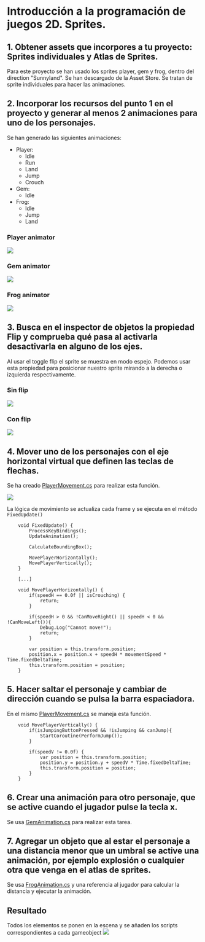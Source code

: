 # Introducción a la programación de juegos 2D. Sprites.

## 1. Obtener assets que incorpores a tu proyecto: Sprites individuales y Atlas de Sprites.

Para este proyecto se han usado los sprites player, gem y frog, dentro del direction "Sunnyland". Se han descargado de la Asset Store.
Se tratan de sprite individuales para hacer las animaciones.

## 2. Incorporar los recursos del punto 1 en el proyecto y generar al menos 2 animaciones para uno de los personajes.

Se han generado las siguientes animaciones:
* Player:
    - Idle
    - Run
    - Land
    - Jump
    - Crouch
* Gem:
    - Idle
* Frog:
    - Idle
    - Jump
    - Land

### Player animator
![](img/playeranimator.png)

### Gem animator
![](img/gemanimator.png)

### Frog animator
![](img/froganimator.png)

## 3. Busca en el inspector de objetos la propiedad Flip y comprueba qué pasa al activarla desactivarla en alguno de los ejes.

Al usar el toggle flip el sprite se muestra en modo espejo. Podemos usar esta propiedad para posicionar nuestro sprite mirando a la derecha o izquierda respectivamente.

### Sin flip
![](img/noflip.png)

### Con flip
![](img/flip.png)


## 4. Mover uno de los personajes con el eje horizontal virtual que definen las teclas de flechas.

Se ha creado [PlayerMovement.cs](Assets/Scripts/PlayerMovement.cs) para realizar esta función.

![](img/playermovement.PNG)

La lógica de movimiento se actualiza cada frame y se ejecuta en el método `FixedUpdate()`

```
    void FixedUpdate() {
        ProcessKeyBindings();
        UpdateAnimation();

        CalculateBoundingBox();

        MovePlayerHorizontally();
        MovePlayerVertically();
    }

    [...]

    void MovePlayerHorizontally() {
        if(speedH == 0.0f || isCrouching) {
            return;
        } 

        if(speedH > 0 && !CanMoveRight() || speedH < 0 && !CanMoveLeft()){
            Debug.Log("Cannot move!");
            return;
        }
        
        var position = this.transform.position;
        position.x = position.x + speedH * movementSpeed * Time.fixedDeltaTime;
        this.transform.position = position;
    }
```

## 5. Hacer saltar el personaje y cambiar de dirección cuando se pulsa la barra espaciadora.

En el mismo [PlayerMovement.cs](Assets/Scripts/PlayerMovement.cs) se maneja esta función.

```
    void MovePlayerVertically() {
        if(isJumpingButtonPressed && !isJumping && canJump){
            StartCoroutine(PerformJump());
        }

        if(speedV != 0.0f) {
            var position = this.transform.position;
            position.y = position.y + speedV * Time.fixedDeltaTime;
            this.transform.position = position;
        }
    }
```


## 6. Crear una animación para otro personaje, que se active cuando el jugador pulse la tecla x.

Se usa [GemAnimation.cs](Assets/Scripts/GemAnimation.cs) para realizar esta tarea.


## 7. Agregar un objeto que al estar el personaje a una distancia menor que un umbral se active una animación, por ejemplo explosión o cualquier otra que venga en el atlas de sprites.

Se usa [FrogAnimation.cs](Assets/Scripts/FrogAnimation.cs) y una referencia al jugador para calcular la distancia y ejecutar la animación.


## Resultado
Todos los elementos se ponen en la escena y se añaden los scripts correspondientes a cada gameobject ![](img/escena.PNG)